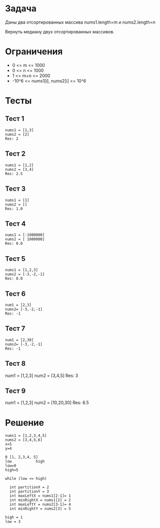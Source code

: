 # Задача
Даны два отсортированных массива nums1.length=m и nums2.length=n

Вернуть медиану двух отсортированных массивов.

# Ограничения
- 0 <= m <= 1000
- 0 <= n <= 1000 
- 1 <= m+n <= 2000
- -10^6 <= nums1[i], nums2[i] <= 10^6

# Тесты
## Тест 1
```
nums1 = [1,3]
nums2 = [2]
Res: 2
```

## Тест 2
```
nums1 = [1,2]
nums2 = [3,4]
Res: 2.5
```

## Тест 3
```
nums1 = [1]
nums2 = []
Res: 1.0
```

## Тест 4
```
nums1 = [-1000000]
nums2 = [ 1000000]
Res: 0.0
```
## Тест 5
```
nums1 = [1,2,3]
nums2 = [-3,-2,-1]
Res: 0.0
```
## Тест 6
```
num1 = [2,3]
nums2= [-3,-2,-1]
Res: -1
```
## Тест 7
```
num1 = [2,30]
nums2= [-3,-2,-1]
Res: -1
```

## Тест 8
num1 = [1,2,3]
num2 = [3,4,5]
Res: 3

## Тест 9
num1 = [1,2,3]
num2 = [10,20,30]
Res: 6.5

# Решение
```
nums1 = [1,2,3,4,5]
nums2 = [3,4,5,6]
x=5
y=4

0 [1, 2,3,4, 5]
low           high 
low=0
high=5

while (low <= high)

  int partitionX = 2
  int partitionY = 3 
  int maxLeftX = nums1[2-1]= 1
  int minRightX = nums1[2] = 2
  int maxLeftY = nums2[3-1]= 4
  int minRightY = nums2[3] = 5

high = 1
low = 3


```
